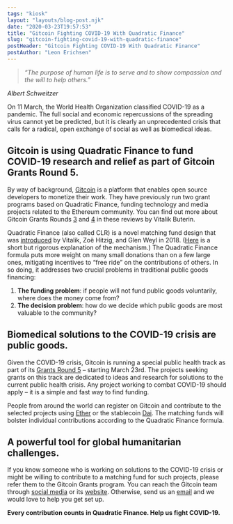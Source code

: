 ```yaml
---
tags: "kiosk"
layout: "layouts/blog-post.njk"
date: "2020-03-23T19:57:53"
title: "Gitcoin Fighting COVID-19 With Quadratic Finance"
slug: "gitcoin-fighting-covid-19-with-quadratic-finance"
postHeader: "Gitcoin Fighting COVID-19 With Quadratic Finance"
postAuthor: "Leon Erichsen"
---
```


> _“The purpose of human life is to serve and to show compassion and the will to help others.”_

_Albert Schweitzer_

On 11 March, the World Health Organization classified COVID-19 as a pandemic. The full social and economic repercussions of the spreading virus cannot yet be predicted, but it is clearly an unprecedented crisis that calls for a radical, open exchange of social as well as biomedical ideas.

## Gitcoin is using Quadratic Finance to fund COVID-19 research and relief as part of Gitcoin Grants Round 5.

By way of background, [Gitcoin](https://gitcoin.co/) is a platform that enables open source developers to monetize their work. They have previously run two grant programs based on Quadratic Finance, funding technology and media projects related to the Ethereum community. You can find out more about Gitcoin Grants Rounds [3](https://vitalik.ca/general/2019/10/24/gitcoin.html) and [4](https://vitalik.ca/general/2020/01/28/round4.html) in these reviews by Vitalik Buterin.

Quadratic Finance (also called CLR) is a novel matching fund design that was [introduced](https://papers.ssrn.com/sol3/papers.cfm?abstract_id=3243656) by Vitalik, Zoë Hitzig, and Glen Weyl in 2018. ([Here](https://vitalik.ca/general/2019/12/07/quadratic.html) is a short but rigorous explanation of the mechanism.) The Quadratic Finance formula puts more weight on many small donations than on a few large ones, mitigating incentives to “free ride” on the contributions of others. In so doing, it addresses two crucial problems in traditional public goods financing:

1.  **The funding problem**: if people will not fund public goods voluntarily, where does the money come from?
2.  **The decision problem**: how do we decide which public goods are most valuable to the community?

## Biomedical solutions to the COVID-19 crisis are public goods.

Given the COVID-19 crisis, Gitcoin is running a special public health track as part of its [Grants Round 5](https://gitcoin.co/grants/?type=health) – starting March 23rd. The projects seeking grants on this track are dedicated to ideas and research for solutions to the current public health crisis. Any project working to combat COVID-19 should apply – it is a simple and fast way to find funding.

People from around the world can register on Gitcoin and contribute to the selected projects using [Ether](https://ethereum.org/eth/) or the stablecoin [Dai](https://makerdao.com/en/whitepaper#abstract). The matching funds will bolster individual contributions according to the Quadratic Finance formula.

## A powerful tool for global humanitarian challenges.

If you know someone who is working on solutions to the COVID-19 crisis or might be willing to contribute to a matching fund for such projects, please refer them to the Gitcoin Grants program. You can reach the Gitcoin team through [social media](https://twitter.com/gitcoin) or its [website](https://gitcoin.co/). Otherwise, send us an [email](mailto:info@radicalxchange.org) and we would love to help you get set up.

**Every contribution counts in Quadratic Finance. Help us fight COVID-19.**
